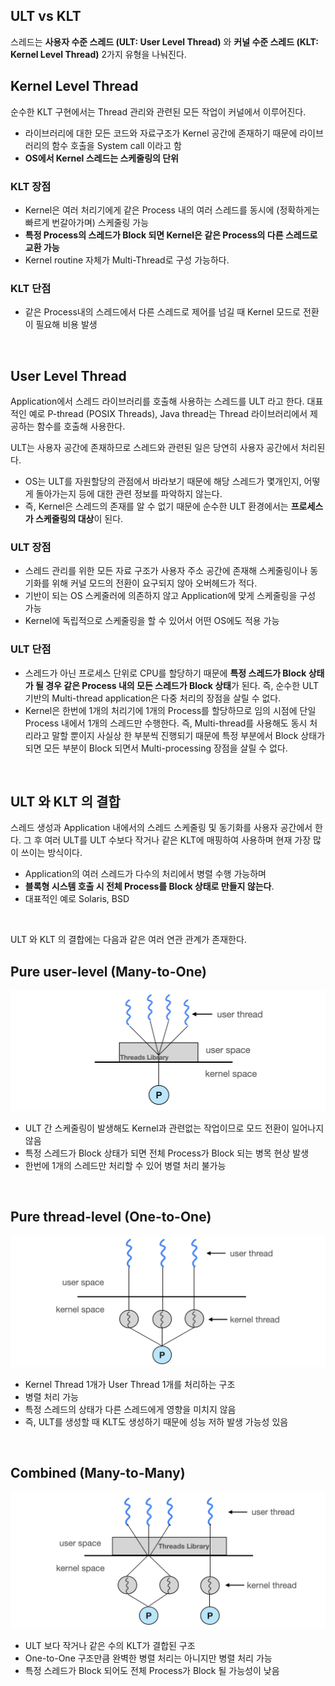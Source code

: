 ## ULT vs KLT

스레드는 **사용자 수준 스레드 (ULT: User Level Thread)** 와 **커널 수준 스레드 (KLT: Kernel Level Thread)** 2가지 유형을 나눠진다.
<br>

## Kernel Level Thread

순수한 KLT 구현에서는 Thread 관리와 관련된 모든 작업이 커널에서 이루어진다.
- 라이브러리에 대한 모든 코드와 자료구조가 Kernel 공간에 존재하기 때문에 라이브러리의 함수 호출을 System call 이라고 함
- **OS에서 Kernel 스레드는 스케줄링의 단위**

### KLT 장점

- Kernel은 여러 처리기에게 같은 Process 내의 여러 스레드를 동시에 (정확하게는 빠르게 번갈아가며) 스케줄링 가능
- **특정 Process의 스레드가 Block 되면 Kernel은 같은 Process의 다른 스레드로 교환 가능**
- Kernel routine 자체가 Multi-Thread로 구성 가능하다.

### KLT 단점

- 같은 Process내의 스레드에서 다른 스레드로 제어를 넘길 때 Kernel 모드로 전환이 필요해 비용 발생

<br>

## User Level Thread

Application에서 스레드 라이브러리를 호출해 사용하는 스레드를 ULT 라고 한다. 대표적인 예로 P-thread (POSIX Threads), Java thread는 Thread 라이브러리에서 제공하는 함수를 호출해 사용한다.

ULT는 사용자 공간에 존재하므로 스레드와 관련된 일은 당연히 사용자 공간에서 처리된다.
- OS는 ULT를 자원할당의 관점에서 바라보기 때문에 해당 스레드가 몇개인지, 어떻게 돌아가는지 등에 대한 관련 정보를 파악하지 않는다.
- 즉, Kernel은 스레드의 존재를 알 수 없기 때문에 순수한 ULT 환경에서는 **프로세스가 스케줄링의 대상**이 된다.

### ULT 장점

- 스레드 관리를 위한 모든 자료 구조가 사용자 주소 공간에 존재해 스케줄링이나 동기화를 위해 커널 모드의 전환이 요구되지 않아 오버헤드가 적다.
- 기반이 되는 OS 스케줄러에 의존하지 않고 Application에 맞게 스케줄링을 구성 가능
- Kernel에 독립적으로 스케줄링을 할 수 있어서 어떤 OS에도 적용 가능

### ULT 단점

- 스레드가 아닌 프로세스 단위로 CPU를 할당하기 때문에 **특정 스레드가 Block 상태가 될 경우 같은 Process 내의 모든 스레드가 Block 상태**가 된다. 즉, 순수한 ULT 기반의 Multi-thread application은 다중 처리의 장점을 살릴 수 없다.
- Kernel은 한번에 1개의 처리기에 1개의 Process를 할당하므로 임의 시점에 단일 Process 내에서 1개의 스레드만 수행한다. 즉, Multi-thread를 사용해도 동시 처리라고 말할 뿐이지 사실상 한 부분씩 진행되기 때문에 특정 부분에서 Block 상태가 되면 모든 부분이 Block 되면서 Multi-processing 장점을 살릴 수 없다.

<br>

## ULT 와 KLT 의 결합

스레드 생성과 Application 내에서의 스레드 스케줄링 및 동기화를 사용자 공간에서 한다. 그 후 여러 ULT를 ULT 수보다 작거나 같은 KLT에 매핑하여 사용하며 현재 가장 많이 쓰이는 방식이다. 
- Application의 여러 스레드가 다수의 처리에서 병렬 수행 가능하며
- **블록형 시스템 호출 시 전체 Process를 Block 상태로 만들지 않는다**.
- 대표적인 예로 Solaris, BSD
<br>

ULT 와 KLT 의 결합에는 다음과 같은 여러 연관 관계가 존재한다.
<br>

## Pure user-level (Many-to-One)

![](/operating-system/_img/pure_user_level_thread.png)

- ULT 간 스케줄링이 발생해도 Kernel과 관련없는 작업이므로 모드 전환이 일어나지 않음
- 특정 스레드가 Block 상태가 되면 전체 Process가 Block 되는 병목 현상 발생
- 한번에 1개의 스레드만 처리할 수 있어 병렬 처리 불가능
<br>

## Pure thread-level (One-to-One)

![](/operating-system/_img/pure_kernel_level_thread.png)

- Kernel Thread 1개가 User Thread 1개를 처리하는 구조
- 병렬 처리 가능
- 특정 스레드의 상태가 다른 스레드에게 영향을 미치지 않음
- 즉, ULT를 생성할 때 KLT도 생성하기 때문에 성능 저하 발생 가능성 있음
<br>

## Combined (Many-to-Many)

![](/operating-system/_img/combined_thread.png)

- ULT 보다 작거나 같은 수의 KLT가 결합된 구조
- One-to-One 구조만큼 완벽한 병렬 처리는 아니지만 병렬 처리 가능
- 특정 스레드가 Block 되어도 전체 Process가 Block 될 가능성이 낮음